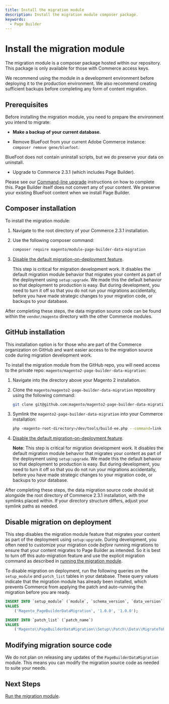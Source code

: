```yaml
---
title: Install the migration module
description: Install the migration module composer package.
keywords:
  - Page Builder
---
```


# Install the migration module

The migration module is a composer package hosted within our repository. This package is only available for those with Commerce access keys.

<InlineAlert variant="warning" slots="text"/>

We recommend using the module in a development environment before deploying it to the production environment. We also recommend creating sufficient backups before completing any form of content migration.

## Prerequisites

Before installing the migration module, you need to prepare the environment you intend to migrate:

-  **Make a backup of your current database.**

-  Remove BlueFoot from your current Adobe Commerce instance: `composer remove gene/bluefoot`.

  BlueFoot does not contain uninstall scripts, but we do preserve your data on uninstall.

-  Upgrade to Commerce 2.3.1 (which includes Page Builder).

  Please see our [Command-line upgrade](https://devdocs.magento.com/guides/v2.3/comp-mgr/cli/cli-upgrade.html) instructions on how to complete this.
  Page Builder itself does not convert any of your content. We preserve your existing BlueFoot content when we install Page Builder.

## Composer installation

To install the migration module:

1. Navigate to the root directory of your Commerce 2.3.1 installation.

1. Use the following composer command:

   ```bash
   composer require magento/module-page-builder-data-migration
   ```

1. [Disable the default migration-on-deployment feature](#disable-migration-on-deployment).

   <InlineAlert variant="warning" slots="text"/>

   This step is critical for migration development work. It disables the default migration module behavior that migrates your content as part of the deployment using `setup:upgrade`. We made this the default behavior so that deployment to production is easy. But during development, you need to turn it off so that you do not run your migrations accidentally, before you have made strategic changes to your migration code, or backups to your database.

After completing these steps, the data migration source code can be found within the `vendor/magento` directory with the other Commerce modules.

## GitHub installation

<InlineAlert variant="info" slots="text"/>

This installation option is for those who are part of the Commerce organization on GitHub and want easier access to the migration source code during migration development work.

To install the migration module from the GitHub repo, you will need access to the private repo: `magento/magento2-page-builder-data-migration`:

1. Navigate into the directory above your Magento 2 installation.

2. Clone the `magento/magento2-page-builder-data-migration` repository using the following command:

   ```bash
   git clone git@github.com:magento/magento2-page-builder-data-migration.git
   ```

3. Symlink the `magento2-page-builder-data-migration` into your Commerce installation:

   ```bash
   php <magento-root-directory>/dev/tools/build-ee.php --command=link --ce-source <magento-root-directory> --ee-source magento2-page-builder-data-migration
   ```

4. [Disable the default migration-on-deployment feature](#disable-migration-on-deployment).

   **Note**: This step is critical for migration development work. It disables the default migration module behavior that migrates your content as part of the deployment using `setup:upgrade`. We made this the default behavior so that deployment to production is easy. But during development, you need to turn it off so that you do not run your migrations accidentally, before you have made strategic changes to your migration code, or backups to your database.

After completing these steps, the data migration source code should sit alongside the root directory of Commerce 2.3.1 installation, with the symlinks placed within. If your directory structure differs, adjust your symlink paths as needed.

## Disable migration on deployment

This step disables the migration module feature that migrates your content as part of the deployment using `setup:upgrade`. During development, you often need to customize your migration code _before_ running migrations to ensure that your content migrates to Page Builder as intended. So it is best to turn off this auto-migration feature and use the explicit migration command as described in [running the migration module](run-migration-module.md).

To disable migration on deployment, run the following queries on the `setup_module` and `patch_list` tables in your database. These query values indicate that the migration module has already been installed, which prevents Commerce from applying the patch and auto-running the migration before you are ready.

```sql
INSERT INTO `setup_module` (`module`, `schema_version`, `data_version`)
VALUES
    ('Magento_PageBuilderDataMigration', '1.0.0', '1.0.0');

INSERT INTO `patch_list` (`patch_name`)
VALUES
    ('Magento\\PageBuilderDataMigration\\Setup\\Patch\\Data\\MigrateToPageBuilder');
```

## Modifying migration source code

We do not plan on releasing any updates of the `PageBuilderDataMigration` module. This means you can modify the migration source code as needed to suite your needs.

## Next Steps

[Run the migration module](run-migration-module.md).
